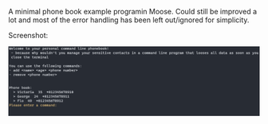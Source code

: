 A minimal phone book example programin Moose. Could still be improved a lot and most of the  error handling has been left out/ignored for simplicity. 

Screenshot: 

![Alt text](/Examples/PhoneBook/screenshot.png "An example picutre of the phone book example")
